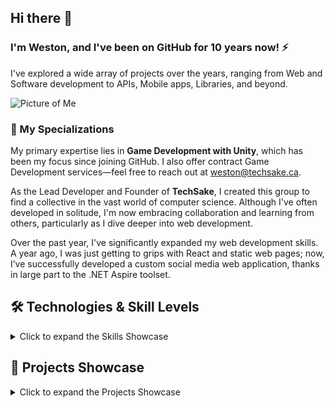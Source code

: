 ## Hi there 👋
### I'm Weston, and I've been on GitHub for 10 years now! ⚡

I've explored a wide array of projects over the years, ranging from Web and Software development to APIs, Mobile apps, Libraries, and beyond.

![Picture of Me](images/westonMe.png)

### 🔧 My Specializations
My primary expertise lies in **Game Development with Unity**, which has been my focus since joining GitHub. I also offer contract Game Development services—feel free to reach out at [weston@techsake.ca](mailto:weston@techsake.ca).

As the Lead Developer and Founder of **TechSake**, I created this group to find a collective in the vast world of computer science. Although I've often developed in solitude, I'm now embracing collaboration and learning from others, particularly as I dive deeper into web development.

Over the past year, I've significantly expanded my web development skills. A year ago, I was just getting to grips with React and static web pages; now, I’ve successfully developed a custom social media web application, thanks in large part to the .NET Aspire toolset.

## 🛠️ Technologies & Skill Levels

<details>
  <summary>Click to expand the Skills Showcase</summary>

- **C#**  
  <img src="https://static-00.iconduck.com/assets.00/c-sharp-c-icon-1822x2048-wuf3ijab.png" alt="C# Icon" width="50" />  
  Advanced – Projects: [Project 1](#), [Project 2](#)
  
- **Java**  
  <img src="https://cdn-icons-png.flaticon.com/512/226/226777.png" alt="Java Icon" width="50" />  
  Intermediate – Projects: [Project 1](#), [Project 2](#)

- **HTML/CSS**  
  <img src="https://meghangutshall.com/img/post-images/html-css.png" alt="HTML/CSS Icon" width="75" />  
  Advanced – Projects: [Project 1](#), [Project 2](#)
  
- **JavaScript/TypeScript**  
  <img src="https://www.adm.ee/wordpress/wp-content/uploads/2023/12/javascript_and_typescript-1.jpg" alt="JS/TS Icon" width="75" />  
  Proficient – Projects: [Project 1](#), [Project 2](#)

- **Python**  
  <img src="https://cdn.iconscout.com/icon/free/png-256/free-python-logo-icon-download-in-svg-png-gif-file-formats--technology-social-media-vol-5-pack-logos-icons-3030224.png?f=webp" alt="Python Icon" width="50" />  
  Proficient – Projects: [Project 1](#)
  
- **Lua**  
  <img src="https://upload.wikimedia.org/wikipedia/commons/thumb/c/cf/Lua-Logo.svg/2048px-Lua-Logo.svg.png" alt="Lua Icon" width="50" />  
  Novice – Projects: [Project 1](#)
  
- **Dart (Flutter)**  
  <img src="https://upload.wikimedia.org/wikipedia/commons/thumb/9/91/Dart-logo-icon.svg/2048px-Dart-logo-icon.svg.png" alt="Dart Icon" width="50" />  
  Novice – Projects: [Project 1](#)

</details>

## 📸 Projects Showcase

<details>
  <summary>Click to expand the Projects Showcase</summary>

  ### 1. Social Tab Interface
  ![Social Tab Interface](images/mobilgame.png)
  
  A snapshot from one of my Unity projects showcasing the social interaction interface. This screen allows players to manage their friends and incoming requests in a clean, user-friendly layout.

  ---

  ### 2. Base Building Interface
  ![Base Building Interface](images/mobegame.png)
  
  This is the base building interface where players can manage and upgrade their structures. The clean UI makes it easy for players to navigate through different building options.

  ---

  ### 3. Image Ninja - Image Editing Tool
  ![Image Ninja Tool](images/imageninja.png)
  
  An image editing software I developed called "Image Ninja," which allows users to crop, apply filters, adjust colors, and even upscale images with AI tools. The intuitive UI ensures a smooth user experience.

  ---

  ### 4. RPG Battle Interface
  ![RPG Battle Interface](images/600d.png)
  
  A dark-themed battle interface for an RPG game I'm developing. It features a strategic combat system where players can manage their skills and abilities against enemies.

  ---

  ### 5. GraviCube Game Menu
  ![GraviCube Game Menu](images/gravicube.png)
  
  The main menu for my game "GraviCube," offering options to continue, select levels, choose skins, and access the editor. The vibrant colors and clean layout ensure an engaging user experience.

  ---

  ### 6. GraviCube Level Selection
  ![GraviCube Level Selection](images/gravicubeitems.png)
  
  The level selection screen in "GraviCube," featuring a clear and simple design for navigating different stages of the game.

  ---

  ### 7. Inventory System in RPG
  ![Inventory System in RPG](images/hvm.png)
  
  An inventory system interface from an RPG game, displaying various equipment slots and items available in the store. The design emphasizes clarity and ease of use.

  ---

  ### 8. User List Interface in Web Application
  ![User List Interface](images/socmed.png)
  
  A user management interface from a web application I built. This page allows admins to view and manage user accounts efficiently, with options to delete accounts directly from the UI.

</details>

<!--
**turacept/turacept** is a ✨ _special_ ✨ repository because its `README.md` (this file) appears on your GitHub profile.

Here are some ideas to get you started:

--🔭 I’m currently working on ...
- 🌱 I’m currently learning ...
- 👯 I’m looking to collaborate on ...
- 🤔 I’m looking for help with ...
- 💬 Ask me about ...
- 📫 How to reach me: ...
- 😄 Pronouns: ...
- ⚡ Fun fact: ...
-->
